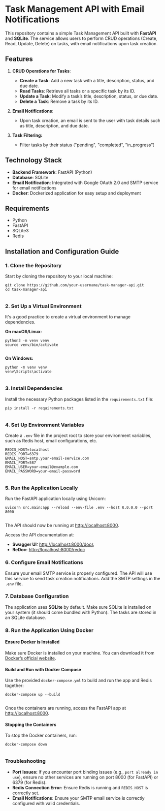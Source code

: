<!DOCTYPE html>
<html lang="en">
<head>
    <meta charset="UTF-8">
    <meta name="viewport" content="width=device-width, initial-scale=1.0">
</head>
<body>
    <h1>Task Management API with Email Notifications</h1>
    <p>This repository contains a simple Task Management API built with <strong>FastAPI</strong> and <strong>SQLite</strong>. The service allows users to perform CRUD operations (Create, Read, Update, Delete) on tasks, with email notifications upon task creation.</p>
    <h2>Features</h2>
    <ol>
        <li>
            <p><strong>CRUD Operations for Tasks</strong>:</p>
            <ul>
                <li><strong>Create a Task</strong>: Add a new task with a title, description, status, and due date.</li>
                <li><strong>Read Tasks</strong>: Retrieve all tasks or a specific task by its ID.</li>
                <li><strong>Update a Task</strong>: Modify a task’s title, description, status, or due date.</li>
                <li><strong>Delete a Task</strong>: Remove a task by its ID.</li>
            </ul>
        </li>
        <li>
            <p><strong>Email Notifications</strong>:</p>
            <ul>
                <li>Upon task creation, an email is sent to the user with task details such as title, description, and due date.</li>
            </ul>
        </li>
        <li>
            <p><strong>Task Filtering:</strong></p>
            <ul>
                <li>Filter tasks by their status ("pending", "completed", "in_progress")</li>
            </ul>
        </li>
    </ol>
    <h2>Technology Stack</h2>
    <ul>
        <li><strong>Backend Framework</strong>: FastAPI (Python)</li>
        <li><strong>Database</strong>: SQLite</li>
        <li><strong>Email Notification</strong>: Integrated with Google OAuth 2.0 and SMTP service for email notifications</li>
        <li><strong>Docker</strong>: Dockerized application for easy setup and deployment</li>
    </ul>
    <h2>Requirements</h2>
    <ul>
        <li>Python</li>
        <li>FastAPI</li>
        <li>SQLite3</li>
        <li>Redis</li>
    </ul>
    <h2>Installation and Configuration Guide</h2>
    <h3>1. Clone the Repository</h3>
    <p>Start by cloning the repository to your local machine:</p>
    <pre><code>git clone https://github.com/your-username/task-manager-api.git
cd task-manager-api
    </code></pre>
    <h3>2. Set Up a Virtual Environment</h3>
    <p>It's a good practice to create a virtual environment to manage dependencies.</p>
    <p><strong>On macOS/Linux:</strong></p>
    <pre><code>python3 -m venv venv
source venv/bin/activate
    </code></pre>
    <p><strong>On Windows:</strong></p>
    <pre><code>python -m venv venv
venv\Scripts\activate
    </code></pre>
    <h3>3. Install Dependencies</h3>
    <p>Install the necessary Python packages listed in the <code>requirements.txt</code> file:</p>
    <pre><code>pip install -r requirements.txt
    </code></pre>
    <h3>4. Set Up Environment Variables</h3>
    <p>Create a <code>.env</code> file in the project root to store your environment variables, such as Redis host, email configurations, etc.</p>
    <pre><code>REDIS_HOST=localhost
REDIS_PORT=6379
EMAIL_HOST=smtp.your-email-service.com
EMAIL_PORT=587
EMAIL_USER=your-email@example.com
EMAIL_PASSWORD=your-email-password
    </code></pre>
    <h3>5. Run the Application Locally</h3>
    <p>Run the FastAPI application locally using Uvicorn:</p>
    <pre><code>uvicorn src.main:app --reload --env-file .env --host 0.0.0.0 --port 8000
    </code></pre>
    <p>The API should now be running at <a href="http://localhost:8000" target="_blank">http://localhost:8000</a>.</p>
    <p>Access the API documentation at:</p>
    <ul>
        <li><strong>Swagger UI:</strong> <a href="http://localhost:8000/docs" target="_blank">http://localhost:8000/docs</a></li>
        <li><strong>ReDoc:</strong> <a href="http://localhost:8000/redoc" target="_blank">http://localhost:8000/redoc</a></li>
    </ul>
    <h3>6. Configure Email Notifications</h3>
    <p>Ensure your email SMTP service is properly configured. The API will use this service to send task creation notifications. Add the SMTP settings in the <code>.env</code> file.</p>
    <h3>7. Database Configuration</h3>
    <p>The application uses <strong>SQLite</strong> by default. Make sure SQLite is installed on your system (it should come bundled with Python). The tasks are stored in an SQLite database.</p>
    <h3>8. Run the Application Using Docker</h3>
    <h4>Ensure Docker is Installed</h4>
    <p>Make sure Docker is installed on your machine. You can download it from <a href="https://www.docker.com/get-started" target="_blank">Docker’s official website</a>.</p>
    <h4>Build and Run with Docker Compose</h4>
    <p>Use the provided <code>docker-compose.yml</code> to build and run the app and Redis together:</p>
    <pre><code>docker-compose up --build
    </code></pre>
    <p>Once the containers are running, access the FastAPI app at <a href="http://localhost:8000" target="_blank">http://localhost:8000</a>.</p>
    <h4>Stopping the Containers</h4>
    <p>To stop the Docker containers, run:</p>
    <pre><code>docker-compose down
    </code></pre>
    <h3>Troubleshooting</h3>
    <ul>
        <li><strong>Port Issues:</strong> If you encounter port binding issues (e.g., <code>port already in use</code>), ensure no other services are running on port 8000 (for FastAPI) or 6379 (for Redis).</li>
        <li><strong>Redis Connection Error:</strong> Ensure Redis is running and <code>REDIS_HOST</code> is correctly set.</li>
        <li><strong>Email Notifications:</strong> Ensure your SMTP email service is correctly configured with valid credentials.</li>
    </ul>
</body>
</html>
